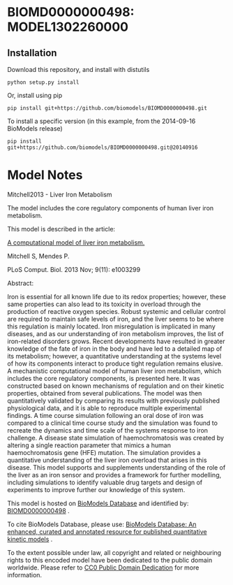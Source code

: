 # BIOMD0000000498: MODEL1302260000

## Installation

Download this repository, and install with distutils

`python setup.py install`

Or, install using pip

`pip install git+https://github.com/biomodels/BIOMD0000000498.git`

To install a specific version (in this example, from the 2014-09-16 BioModels release)

`pip install git+https://github.com/biomodels/BIOMD0000000498.git@20140916`


# Model Notes


Mitchell2013 - Liver Iron Metabolism

The model includes the core regulatory components of human liver iron
metabolism.

This model is described in the article:

[A computational model of liver iron
metabolism.](http://identifiers.org/pubmed/24244122)

Mitchell S, Mendes P.

PLoS Comput. Biol. 2013 Nov; 9(11): e1003299

Abstract:

Iron is essential for all known life due to its redox properties; however,
these same properties can also lead to its toxicity in overload through the
production of reactive oxygen species. Robust systemic and cellular control
are required to maintain safe levels of iron, and the liver seems to be where
this regulation is mainly located. Iron misregulation is implicated in many
diseases, and as our understanding of iron metabolism improves, the list of
iron-related disorders grows. Recent developments have resulted in greater
knowledge of the fate of iron in the body and have led to a detailed map of
its metabolism; however, a quantitative understanding at the systems level of
how its components interact to produce tight regulation remains elusive. A
mechanistic computational model of human liver iron metabolism, which includes
the core regulatory components, is presented here. It was constructed based on
known mechanisms of regulation and on their kinetic properties, obtained from
several publications. The model was then quantitatively validated by comparing
its results with previously published physiological data, and it is able to
reproduce multiple experimental findings. A time course simulation following
an oral dose of iron was compared to a clinical time course study and the
simulation was found to recreate the dynamics and time scale of the systems
response to iron challenge. A disease state simulation of haemochromatosis was
created by altering a single reaction parameter that mimics a human
haemochromatosis gene (HFE) mutation. The simulation provides a quantitative
understanding of the liver iron overload that arises in this disease. This
model supports and supplements understanding of the role of the liver as an
iron sensor and provides a framework for further modelling, including
simulations to identify valuable drug targets and design of experiments to
improve further our knowledge of this system.

This model is hosted on [BioModels Database](http://www.ebi.ac.uk/biomodels/)
and identified by:
[BIOMD0000000498](http://identifiers.org/biomodels.db/BIOMD0000000498) .

To cite BioModels Database, please use: [BioModels Database: An enhanced,
curated and annotated resource for published quantitative kinetic
models](http://identifiers.org/pubmed/20587024) .

To the extent possible under law, all copyright and related or neighbouring
rights to this encoded model have been dedicated to the public domain
worldwide. Please refer to [CC0 Public Domain
Dedication](http://creativecommons.org/publicdomain/zero/1.0/) for more
information.


